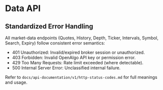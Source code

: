 # Data API

## Standardized Error Handling

All market-data endpoints (Quotes, History, Depth, Ticker, Intervals, Symbol, Search, Expiry) follow consistent error semantics:

- 401 Unauthorized: Invalid/expired broker session or unauthorized.
- 403 Forbidden: Invalid OpenAlgo API key or permission error.
- 429 Too Many Requests: Rate limit exceeded (where detectable).
- 500 Internal Server Error: Unclassified internal failure.

Refer to `docs/api-documentation/v1/http-status-codes.md` for full meanings and usage.

